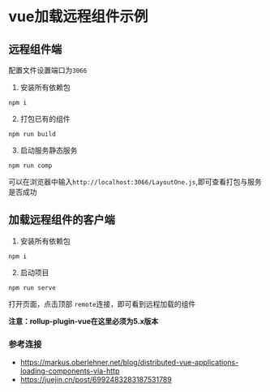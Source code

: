 # vue加载远程组件示例

## 远程组件端
配置文件设置端口为`3066`
1. 安装所有依赖包
```
npm i
```
2. 打包已有的组件
```
npm run build
```
3. 启动服务静态服务
```
npm run comp
```
可以在浏览器中输入`http://localhost:3066/LayoutOne.js`,即可查看打包与服务是否成功

## 加载远程组件的客户端
1. 安装所有依赖包
```
npm i
```
2. 启动项目
```
npm run serve
```
打开页面，点击顶部 `remote`连接，即可看到远程加载的组件

**注意：rollup-plugin-vue在这里必须为5.x版本**

### 参考连接
- https://markus.oberlehner.net/blog/distributed-vue-applications-loading-components-via-http
- https://juejin.cn/post/6992483283187531789